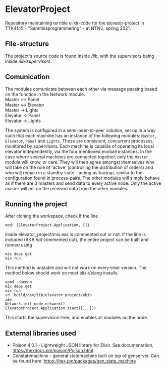 # ElevatorProject

Repository maintaining terrible elixir-code for the elevator-project in TTK4145 - "Sanntidsprogrammering" - at NTNU, spring 2021.


## File-structure
The project's source code is found inside _/lib_, with the supervisors being inside _/lib/supervisors_. 

## Comunication
The modules comunicate between each other via message passing based on the function in the Network module.  
Master    <-> Panel  
Master    <-> Elevator  
Master     -> Lights  
Elevator   -> Panel  
Elevator   -> Lights  

The system is configured in a semi-peer-to-peer solution, set up in a way such that each machine has an instance of the following modules: 
```Master```, ```Elevator```, ```Panel``` and ```Lights```. These are consistent, concurrent processes, monitored by supervisors. 
Each machine is capable of operating its local elevator independently, via the four mentioned module instances. In the case where several 
machines are connected together, only the ```Master``` module will know, or care. They will then agree amongst themselves who will take on 
the role of 'active' (controlling the distribution of orders) and who will remain in a standby state - acting as backup, similar to the
configuration found in process-pairs. The other modules will simply behave as if there are 3 masters and send data to every active node. Only the active master will act on the received data from the other modules.


## Running the project

After cloning the workspace, check if the line
```
mod: {ElevatorProject.Application, []}
```
inside elevator_project/mix.exs is commented out or not. 
If the line is included (AKA _not_ commented out), the entire project can be built and runned using
```
mix deps.get
mix run
```
This method is unstable and will not work on every elixir version. The method below should work on most elixir/elang installs.
```
epmd -daemon
mix deps.get
mix run
cd _build/dev/lib/elevator_project/ebin
iex
Network.init_node_network()
ElevatorProject.Application.start([], [])
```
This starts the supervision-tree, and enables all modules on the node

## External libraries used
- Poison 4.0.1 - Lightweight JSON library for Elixir. See documentation, https://hexdocs.pm/poison/Poison.html
- Genstatemachine - general statemachine built on top of genserver. Can be found here: https://hex.pm/packages/gen_state_machine


